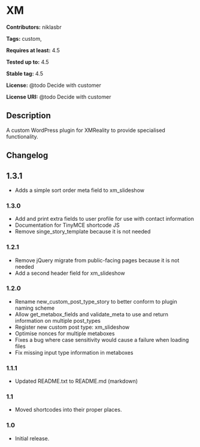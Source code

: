 # XM
**Contributors:** niklasbr

**Tags:** custom,

**Requires at least:** 4.5

**Tested up to:** 4.5

**Stable tag:** 4.5

**License:** @todo Decide with customer

**License URI:** @todo Decide with customer

## Description

A custom WordPress plugin for XMReality to provide specialised functionality.

## Changelog

## 1.3.1
 * Adds a simple sort order meta field to xm_slideshow

### 1.3.0
 * Add and print extra fields to user profile for use with contact information
 * Documentation for TinyMCE shortcode JS
 * Remove singe_story_template because it is not needed

### 1.2.1
 * Remove jQuery migrate from public-facing pages because it is not needed
 * Add a second header field for xm_slideshow

### 1.2.0
 * Rename new_custom_post_type_story to better conform to plugin naming scheme
 * Allow get_metabox_fields and validate_meta to use and return information on multiple post_types
 * Register new custom post type: xm_slideshow
 * Optimise nonces for multiple metaboxes
 * Fixes a bug where case sensitivity would cause a failure when loading files
 * Fix missing input type information in metaboxes

### 1.1.1
 * Updated README.txt to README.md (markdown)

### 1.1
 * Moved shortcodes into their proper places.

### 1.0
 * Initial release.
